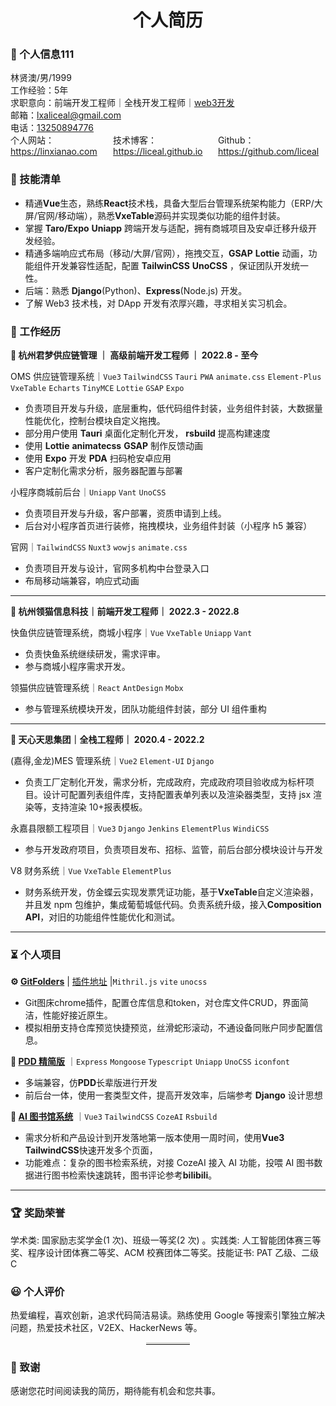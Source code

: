 <h1 style="text-align:center;">个人简历</h1>

### 👤 个人信息111

<div>林贤澳/男/1999</div>
<div>工作经验：5年</div>
<div>求职意向：前端开发工程师｜全栈开发工程师｜<a href="https://t.me/liceal">web3开发</a></div>
<div>邮箱：<a href="mailto:lxaliceal@gmail.com">lxaliceal@gmail.com</a></div>
<div>电话：<a href="tel:13250894776">13250894776</a></div>
<div style="display:flex;justify-content: space-between;">
    <div>个人网站：<a href="https://linxianao.com">https://linxianao.com</a></div>
    <div>技术博客：<a href="https://liceal.github.io">https://liceal.github.io</a></div>
    <div>Github：<a href="https://liceal.github.io">https://github.com/liceal</a></div> 
</div>

### 🧾 技能清单

- 精通**Vue**生态，熟练**React**技术栈，具备大型后台管理系统架构能力（ERP/大屏/官网/移动端），熟悉**VxeTable**源码并实现类似功能的组件封装。
- 掌握 **Taro/Expo** **Uniapp** 跨端开发与适配，拥有商城项目及安卓迁移升级开发经验。
- 精通多端响应式布局（移动/大屏/官网），拖拽交互，**GSAP** **Lottie** 动画，功能组件开发兼容性适配，配置 **TailwinCSS** **UnoCSS** ，保证团队开发统一性。
- 后端：熟悉 **Django**(Python)、**Express**(Node.js) 开发。
- 了解 Web3 技术栈，对 DApp 开发有浓厚兴趣，寻求相关实习机会。

### 💼 工作经历

**🏢 杭州君梦供应链管理 ｜ 高级前端开发工程师 ｜ 2022.8 - 至今**

OMS 供应链管理系统｜`Vue3` `TailwindCSS` `Tauri` `PWA` `animate.css` `Element-Plus` `VxeTable` `Echarts` `TinyMCE` `Lottie` `GSAP` `Expo`

- 负责项目开发与升级，底层重构，低代码组件封装，业务组件封装，大数据量性能优化，控制台模块自定义拖拽。
- 部分用户使用 **Tauri** 桌面化定制化开发， **rsbuild** 提高构建速度
- 使用 **Lottie** **animatecss** **GSAP** 制作反馈动画
- 使用 **Expo** 开发 **PDA** 扫码枪安卓应用
- 客户定制化需求分析，服务器配置与部署

小程序商城前后台｜`Uniapp` `Vant` `UnoCSS`

- 负责项目开发与升级，客户部署，资质申请到上线。
- 后台对小程序首页进行装修，拖拽模块，业务组件封装（小程序 h5 兼容）

官网｜`TailwindCSS` `Nuxt3` `wowjs` `animate.css`

- 负责项目开发与设计，官网多机构中台登录入口
- 布局移动端兼容，响应式动画

---

**🏢 杭州领猫信息科技｜前端开发工程师｜ 2022.3 - 2022.8**

快鱼供应链管理系统，商城小程序｜`Vue` `VxeTable` `Uniapp` `Vant`

- 负责快鱼系统继续研发，需求评审。
- 参与商城小程序需求开发。

领猫供应链管理系统｜`React` `AntDesign` `Mobx`

- 参与管理系统模块开发，团队功能组件封装，部分 UI 组件重构

---

**🏢 天心天思集团｜全栈工程师｜ 2020.4 - 2022.2**

(嘉得,金龙)MES 管理系统｜`Vue2` `Element-UI` `Django`

- 负责工厂定制化开发，需求分析，完成政府，完成政府项目验收成为标杆项目。设计可配置列表组件库，支持配置表单列表以及渲染器类型，支持 jsx 渲染等，支持渲染 10+报表模板。

永嘉县限额工程项目｜`Vue3` `Django` `Jenkins` `ElementPlus` `WindiCSS`

- 参与开发政府项目，负责项目发布、招标、监管，前后台部分模块设计与开发

V8 财务系统｜`Vue` `VxeTable` `ElementPlus`

- 财务系统开发，仿金蝶云实现发票凭证功能，基于**VxeTable**自定义渲染器，并且发 npm 包维护，集成葡萄城低代码。负责系统升级，接入**Composition API**，对旧的功能组件性能优化和测试。

---

### ⏳ 个人项目

**⚙️ [GitFolders](https://github.com/liceal/git-folders)** | [插件地址](https://chromewebstore.google.com/detail/baboggkkgobcjjlpejjnjddhijdeipgc?utm_source=item-share-cb) |`Mithril.js` `vite` `unocss`

- Git图床chrome插件，配置仓库信息和token，对仓库文件CRUD，界面简洁，性能好接近原生。
- 模拟相册支持仓库预览快捷预览，丝滑蛇形滚动，不通设备同账户同步配置信息。

**📱 [PDD 精简版](https://github.com/liceal/mini-pdd)** ｜`Express` `Mongoose` `Typescript` `Uniapp` `UnoCSS` `iconfont`

- 多端兼容，仿**PDD**长辈版进行开发
- 前后台一体，使用一套类型文件，提高开发效率，后端参考 **Django** 设计思想

**📖 [AI 图书馆系统](https://endlesslib.com/)** ｜`Vue3` `TailwindCSS` `CozeAI` `Rsbuild`

- 需求分析和产品设计到开发落地第一版本使用一周时间，使用**Vue3** **TailwindCSS**快速开发多个页面，
- 功能难点：复杂的图书检索系统，对接 CozeAI 接入 AI 功能，投喂 AI 图书数据进行图书检索快速跳转，图书评论参考**bilibili**。

---

### 🏆 奖励荣誉

学术类: 国家励志奖学金(1 次)、班级一等奖(2 次) 。实践类: 人工智能团体赛三等奖、程序设计团体赛二等奖、ACM 校赛团体二等奖。技能证书: PAT 乙级、二级 C

### 😃 个人评价

热爱编程，喜欢创新，追求代码简洁易读。熟练使用 Google 等搜索引擎独立解决问题，热爱技术社区，V2EX、HackerNews 等。

<hr style="display: block;
    width: 14%;
    margin: 0px auto;
    border: 0 none;
    border-top: 3px solid #dededc;">

### 🤝 致谢

感谢您花时间阅读我的简历，期待能有机会和您共事。
